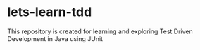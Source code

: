 # lets-learn-tdd
This repository is created for learning and exploring Test Driven Development in Java using JUnit
